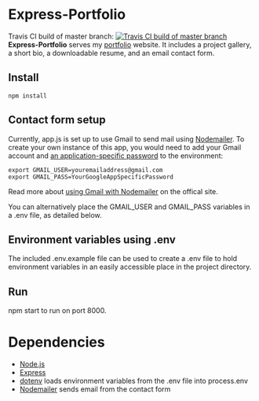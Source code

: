 # Express-Portfolio
Travis CI build of master branch: [![Travis CI build of master branch](https://travis-ci.org/ty2k/github/julia-thea/julia-thea.github.io.svg?branch=master)](https://travis-ci.com/github/julia-thea/julia-thea.github.io)
**Express-Portfolio** serves my [portfolio](https://juliathea.com) website. It includes a project gallery, a short bio, a downloadable resume, and an email contact form.

## Install

```npm install```

## Contact form setup

Currently, app.js is set up to use Gmail to send mail using [Nodemailer](https://nodemailer.com/about/). To create your own instance of this app, you would need to add your Gmail account and [an application-specific password](https://support.google.com/accounts/answer/185833?hl=en) to the environment:
```
export GMAIL_USER=youremailaddress@gmail.com 
export GMAIL_PASS=YourGoogleAppSpecificPassword
```

Read more about [using Gmail with Nodemailer](https://nodemailer.com/usage/using-gmail/) on the offical site.

You can alternatively place the GMAIL_USER and GMAIL_PASS variables in a .env file, as detailed below.

## Environment variables using .env

The included .env.example file can be used to create a .env file to hold environment variables in an easily accessible place in the project directory.

## Run

npm start to run on port 8000.

# Dependencies
- [Node.js](https://nodejs.org/en/)
- [Express](https://expressjs.com/)
- [dotenv](https://www.npmjs.com/package/dotenv) loads environment variables from the .env file into process.env
- [Nodemailer](https://nodemailer.com/about/) sends email from the contact form

